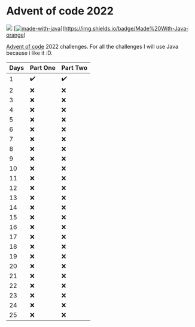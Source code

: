 # Advent of code 2022

![](https://progress-bar.dev/4?title=completed) 	[[![made-with-java](https://img.shields.io/badge/Made%20with-Java-1f425f.svg)](https://www.javascript.com)](https://img.shields.io/badge/Made%20With-Java-orange)

[Advent of code](https://adventofcode.com) 2022 challenges.
For all the challenges I will use Java because i like it :D. 

| Days | Part One | Part Two |
|------|----------|----------|
| 1 | :heavy_check_mark: | :heavy_check_mark: |
| 2 | ❌ | ❌ |
| 3 | ❌ | ❌ |
| 4 | ❌ | ❌ |
| 5 | ❌ | ❌ |
| 6 | ❌ | ❌ |
| 7 | ❌ | ❌ |
| 8 | ❌ | ❌ |
| 9 | ❌ | ❌ |
| 10 | ❌ | ❌ |
| 11 | ❌ | ❌ |
| 12 | ❌ | ❌ |
| 13 | ❌ | ❌ |
| 14 | ❌ | ❌ |
| 15 | ❌ | ❌ |
| 16 | ❌ | ❌ |
| 17 | ❌ | ❌ |
| 18 | ❌ | ❌ |
| 19 | ❌ | ❌ |
| 20 | ❌ | ❌ |
| 21 | ❌ | ❌ |
| 22 | ❌ | ❌ |
| 23 | ❌ | ❌ |
| 24 | ❌ | ❌ |
| 25 | ❌ | ❌ |
